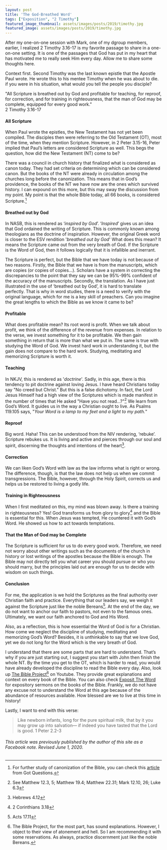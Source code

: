 ```yaml
---
layout: post
title: 'The God-Breathed Word'
tags: ["Exposition", "2 Timothy"]
featured_image_thumbnail: assets/images/posts/2019/timothy.jpg
featured_image: assets/images/posts/2019/timothy.jpg
---
```

After my one-on-one session with Mark, one of my dgroup members, earlier, I realized 2 Timothy 3.16-17 is my favorite passage to share in a one-on-one setting. It is one of the passages that God has put in my heart that has motivated me to really seek Him every day. Allow me to share some thoughts here.

<!--more-->

Context first. Second Timothy was the last known epistle that the Apostle Paul wrote. He wrote this to his mentee Timothy when he was about to die. if you were in his situation, what would you tell the people you disciple?

"All Scripture is breathed out by God and profitable for teaching, for reproof, for correction, and for training in righteousness, that the man of God may be complete, equipped for every good work."<br>2 Timothy 3.16-17

#### All Scripture

When Paul wrote the epistles, the New Testament has not yet been compiled. The disciples then were referring to the Old Testament (OT), most of the time, when they mention Scripture. However, in 2 Peter 3.15-16, Peter implied that Paul’s letters are considered Scripture as well. This begs the question, how did the New Testament (NT) come to be?

There was a council in church history that finalized what is considered as canon today. They had set criteria on determining which can be considered canon. But the books of the NT were already in circulation among the churches long before the canonization. This means that in God’s providence, the books of the NT we have now are the ones which survived history. I can expound on this more, but this may sway the discussion from my point. My point is that the whole Bible today, all 66 books, is considered Scripture.[^1]

#### Breathed out by God

In NASB, this is rendered as ‘*inspired by God*’. ‘*Inspired*’ gives us an idea that God ordained the writing of Scripture. This is commonly known among theologians as the doctrine of inspiration. However, the original Greek word is closer to the ESV rendition '*breathed out by God*' What does this mean? It means the Scripture came out from the very breath of God. If the Scripture is the Word of God, then it follows logically that it is infallible and inerrant.

The Scripture is perfect, but the Bible that we have today is not because of two reasons. Firstly, the Bible that we have is from the manuscripts, which are copies (or copies of copies...). Scholars have a system in correcting the discrepancies to the point that they say we can be 95%-99% confident of the accuracy of the manuscripts. Secondly, the translation. As I have just illustrated in the use of ‘breathed out by God’, it is hard to translate perfectly. That is why in word studies, there is a need to verify with the original language, which for me is a key skill of preachers. Can you imagine the great lengths to which the Bible as we know it came to be?

#### Profitable

What does profitable mean? Its root word is profit. When we talk about profit, we think of the difference of the revenue from expenses. In relation to the verse, we invest something for it to be profitable. We then gain something in return that is more than what we put in. The same is true with studying the Word of God. We invest hard work in understanding it, but the gain does not compare to the hard work. Studying, meditating and memorizing Scripture is worth it.

#### Teaching

In NKJV, this is rendered as '*doctrine*'. Sadly, in this age, there is this tendency to pit doctrine against loving Jesus. I have heard Christians today say "No creed but Christ." But this is a false dichotomy. In fact, the Lord Jesus Himself had a high view of the Scriptures which is made manifest in the number of times that He asked "Have you not read...?"[^2] We learn from God’s Word. It guides us in the way a Christian ought to live. As Psalms 119.105 says, "*Your Word is a lamp to my feet and a light to my path.*"

#### Reproof

Big word. Haha! This can be understood from the NIV rendering, ‘rebuke’. Scripture rebukes us. It is living and active and pierces through our soul and spirit, discerning the thoughts and intentions of the heart[^3].

#### Correction

We can liken God’s Word with law as the law informs what is right or wrong. The difference, though, is that the law does not help us when we commit transgressions. The Bible, however, through the Holy Spirit, corrects us and helps us be restored to living a godly life.

#### Training in Righteousness

When I first meditated on this, my mind was blown away. Is there a training in righteousness? Yes! God transforms us from glory to glory[^4] and the Bible is essential for this. When Jesus was tempted, He countered it with God’s Word. He showed us how to act towards temptations.

#### That the Man of God may be Complete

The Scripture is sufficient for us to do every good work. Therefore, we need not worry about other writings such as the documents of the church in history or lost writings of the apostles because the Bible is enough. The Bible may not directly tell you what career you should pursue or who you should marry, but the principles laid out are enough for us to decide with wisdom on such things.

#### Conclusion

For me, the application is we hold the Scriptures as the final authority over Christian faith and practice. Everything that our leaders say, we weigh it against the Scripture just like the noble Bereans[^5]. At the end of the day, we do not want to anchor our faith to pastors, not even to the famous ones. Ultimately, we want our faith anchored to God and His Word.

Also, as a reflection, this is how essential the Word of God is for a Christian. How come we neglect the discipline of studying, meditating and memorizing God’s Word? Besides, it is unthinkable to say that we love God, yet we do not long for the Word which is the very breath of God.

I understand that there are some parts that are hard to understand. That’s why if you are just starting out, I suggest you start with John then finish the whole NT. By the time you get to the OT, which is harder to read, you would have already developed the discipline to read the Bible every day. Also, look up [The Bible Project](https://www.youtube.com/channel/UCVfwlh9XpX2Y_tQfjeln9QA)[^6] on Youtube. They provide great explanations and context on every book of the Bible. You can also check [Exposit The Word](https://www.youtube.com/channel/UCoiYlb4YB55CcKv28AlWsGQ) for expository sermons on the books of the Bible. Frankly, we do not have any excuse not to understand the Word at this age because of the abundance of resources available. How blessed are we to live at this time in history!

Lastly, I want to end with this verse:

> Like newborn infants, long for the pure spiritual milk, that by it you may grow up into salvation— if indeed you have tasted that the Lord is good. 1 Peter 2.2-3

[^1]: For further study of canonization of the Bible, you can check this [article](https://www.gotquestions.org/canon-Bible.html) from Got Questions.
[^2]:  See Matthew 12.3, 5; Matthew 19.4; Matthew 22.31; Mark 12.10, 26; Luke 6.3
[^3]: Hebrews 4.12
[^4]: 2 Corinthians 3.18
[^5]: Acts 17.11
[^6]: The Bible Project, for the most part, has sound explanations. However, I object to their view of atonement and hell. So I am recommending it with some reservations. As always, practice discernment just like the noble Bereans.

###### This article was previously published by the author of this site as a Facebook note. Revised June 1, 2020.

